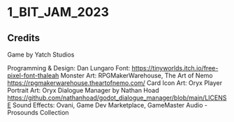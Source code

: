 # 1_BIT_JAM_2023
 
## Credits
Game by Yatch Studios

Programming & Design: Dan Lungaro
Font: https://tinyworlds.itch.io/free-pixel-font-thaleah
Monster Art: RPGMakerWarehouse, The Art of Nemo https://rpgmakerwarehouse.theartofnemo.com/
Card Icon Art: Oryx
Player Portrait Art: Oryx
Dialogue Manager by Nathan Hoad https://github.com/nathanhoad/godot_dialogue_manager/blob/main/LICENSE
Sound Effects: Ovani, Game Dev Marketplace, GameMaster Audio - Prosounds Collection